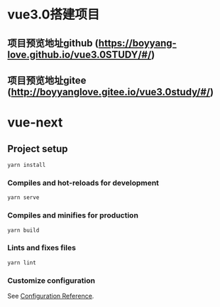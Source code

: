 # vue3.0搭建项目

## 项目预览地址github (https://boyyang-love.github.io/vue3.0STUDY/#/)

## 项目预览地址gitee (http://boyyanglove.gitee.io/vue3.0study/#/)


# vue-next

## Project setup
```
yarn install
```

### Compiles and hot-reloads for development
```
yarn serve
```

### Compiles and minifies for production
```
yarn build
```

### Lints and fixes files
```
yarn lint
```

### Customize configuration
See [Configuration Reference](https://cli.vuejs.org/config/).
